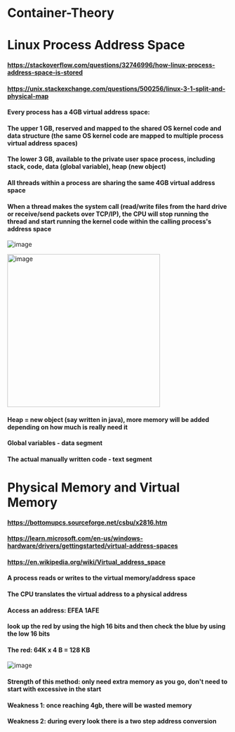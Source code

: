 # Container-Theory

# Linux Process Address Space

#### https://stackoverflow.com/questions/32746996/how-linux-process-address-space-is-stored
#### https://unix.stackexchange.com/questions/500256/linux-3-1-split-and-physical-map

#### Every process has a 4GB virtual address space:
#### The upper 1 GB, reserved and mapped to the shared OS kernel code and data structure (the same OS kernel code are mapped to multiple process virtual address spaces)
#### The lower 3 GB, available to the private user space process, including stack, code, data (global variable), heap (new object)
#### All threads within a process are sharing the same 4GB virtual address space
#### When a thread makes the system call (read/write files from the hard drive or receive/send packets over TCP/IP), the CPU will stop running the thread and start running the kernel code within the calling process's address space

![image](https://github.com/yinanericxue/Container-Theory/assets/102645083/cedf4840-8309-4c5b-a815-12e36385470e)

<img width="348" alt="image" src="https://github.com/yinanericxue/Container-Theory/assets/102645083/62db6ba0-79c0-4ce9-b471-d8f1928b1329">

#### Heap = new object (say written in java), more memory will be added depending on how much is really need it
#### Global variables - data segment
#### The actual manually written code - text segment


# Physical Memory and Virtual Memory
#### https://bottomupcs.sourceforge.net/csbu/x2816.htm
#### https://learn.microsoft.com/en-us/windows-hardware/drivers/gettingstarted/virtual-address-spaces
#### https://en.wikipedia.org/wiki/Virtual_address_space

#### A process reads or writes to the virtual memory/address space
#### The CPU translates the virtual address to a physical address

#### Access an address:  EFEA 1AFE
#### look up the red by using the high 16 bits and then check the blue by using the low 16 bits

#### The red: 64K x 4 B = 128 KB
![image](https://github.com/yinanericxue/Container-Theory/assets/102645083/3bc9fff9-a250-4ffa-ac5f-22f18a5b4f93)

#### Strength of this method: only need extra memory as you go, don't need to start with excessive in the start
#### Weakness 1: once reaching 4gb, there will be wasted memory
#### Weakness 2: during every look there is a two step address conversion

